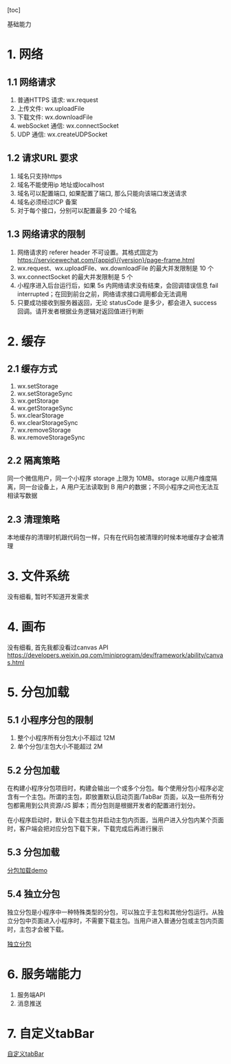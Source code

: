 [toc]

基础能力

# 1. 网络
## 1.1 网络请求
1. 普通HTTPS 请求: wx.request
2. 上传文件: wx.uploadFile
3. 下载文件: wx.downloadFile
4. webSocket 通信: wx.connectSocket
5. UDP 通信: wx.createUDPSocket

## 1.2 请求URL 要求
1. 域名只支持https
2. 域名不能使用ip 地址或localhost
3. 域名可以配置端口, 如果配置了端口, 那么只能向该端口发送请求
4. 域名必须经过ICP 备案
5. 对于每个接口，分别可以配置最多 20 个域名

## 1.3 网络请求的限制
1. 网络请求的 referer header 不可设置。其格式固定为 https://servicewechat.com/{appid}/{version}/page-frame.html
2. wx.request、wx.uploadFile、wx.downloadFile 的最大并发限制是 10 个
3. wx.connectSocket 的最大并发限制是 5 个
4. 小程序进入后台运行后，如果 5s 内网络请求没有结束，会回调错误信息 fail interrupted；在回到前台之前，网络请求接口调用都会无法调用
5. 只要成功接收到服务器返回，无论 statusCode 是多少，都会进入 success 回调。请开发者根据业务逻辑对返回值进行判断

# 2. 缓存
## 2.1 缓存方式
1. wx.setStorage
2. wx.setStorageSync
3. wx.getStorage
4. wx.getStorageSync
5. wx.clearStorage
6. wx.clearStorageSync
7. wx.removeStorage
8. wx.removeStorageSync 

## 2.2 隔离策略
同一个微信用户，同一个小程序 storage 上限为 10MB。storage 以用户维度隔离，同一台设备上，A 用户无法读取到 B 用户的数据；不同小程序之间也无法互相读写数据

## 2.3 清理策略
本地缓存的清理时机跟代码包一样，只有在代码包被清理的时候本地缓存才会被清理

# 3. 文件系统
没有细看, 暂时不知道开发需求

# 4. 画布
没有细看, 首先我都没看过canvas API
https://developers.weixin.qq.com/miniprogram/dev/framework/ability/canvas.html

# 5. 分包加载
## 5.1 小程序分包的限制
1. 整个小程序所有分包大小不超过 12M
2. 单个分包/主包大小不能超过 2M

## 5.2 分包加载
在构建小程序分包项目时，构建会输出一个或多个分包。每个使用分包小程序必定含有一个主包。所谓的主包，即放置默认启动页面/TabBar 页面，以及一些所有分包都需用到公共资源/JS 脚本；而分包则是根据开发者的配置进行划分。

在小程序启动时，默认会下载主包并启动主包内页面，当用户进入分包内某个页面时，客户端会把对应分包下载下来，下载完成后再进行展示

## 5.3 分包加载
[分包加载demo](D:\code\test\wxMiniProgram\demo-subpackages)

## 5.4 独立分包
独立分包是小程序中一种特殊类型的分包，可以独立于主包和其他分包运行。从独立分包中页面进入小程序时，不需要下载主包。当用户进入普通分包或主包内页面时，主包才会被下载。

[独立分包](https://developers.weixin.qq.com/miniprogram/dev/framework/subpackages/independent.html)

# 6. 服务端能力
1. 服务端API
2. 消息推送

# 7. 自定义tabBar
[自定义tabBar](https://developers.weixin.qq.com/miniprogram/dev/framework/ability/custom-tabbar.html)
